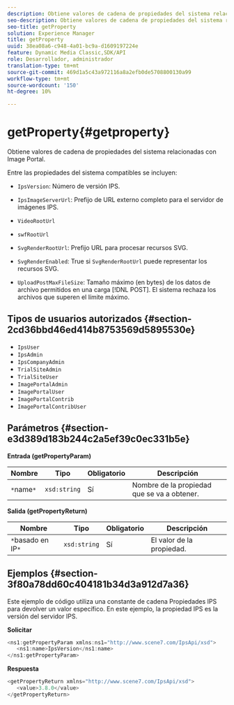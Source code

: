 ```yaml
---
description: Obtiene valores de cadena de propiedades del sistema relacionadas con Image Portal.
seo-description: Obtiene valores de cadena de propiedades del sistema relacionadas con Image Portal.
seo-title: getProperty
solution: Experience Manager
title: getProperty
uuid: 38ea08a6-c948-4a01-bc9a-d1609197224e
feature: Dynamic Media Classic,SDK/API
role: Desarrollador, administrador
translation-type: tm+mt
source-git-commit: 469d1a5c43a972116a8a2efb0de5708800130a99
workflow-type: tm+mt
source-wordcount: '150'
ht-degree: 10%

---
```



# getProperty{#getproperty}

Obtiene valores de cadena de propiedades del sistema relacionadas con Image Portal.

Entre las propiedades del sistema compatibles se incluyen:

* `IpsVersion`: Número de versión IPS.
* `IpsImageServerUrl`: Prefijo de URL externo completo para el servidor de imágenes IPS.
* `VideoRootUrl`
* `swfRootUrl`
* `SvgRenderRootUrl`: Prefijo URL para procesar recursos SVG.
* `SvgRenderEnabled`: True si  `SvgRenderRootUrl` puede representar los recursos SVG.

* `UploadPostMaxFileSize`: Tamaño máximo (en bytes) de los datos de archivo permitidos en una carga  [!DNL POST]. El sistema rechaza los archivos que superen el límite máximo.

## Tipos de usuarios autorizados {#section-2cd36bbd46ed414b8753569d5895530e}

* `IpsUser`
* `IpsAdmin`
* `IpsCompanyAdmin`
* `TrialSiteAdmin`
* `TrialSiteUser`
* `ImagePortalAdmin`
* `ImagePortalUser`
* `ImagePortalContrib`
* `ImagePortalContribUser`

## Parámetros {#section-e3d389d183b244c2a5ef39c0ec331b5e}

**Entrada (getPropertyParam)**

| Nombre | Tipo | Obligatorio | Descripción |
|---|---|---|---|
| `*`name`*` | `xsd:string` | Sí | Nombre de la propiedad que se va a obtener. |

**Salida (getPropertyReturn)**

| Nombre | Tipo | Obligatorio | Descripción |
|---|---|---|---|
| `*`basado en IP`*` | `xsd:string` | Sí | El valor de la propiedad. |

## Ejemplos {#section-3f80a78dd60c404181b34d3a912d7a36}

Este ejemplo de código utiliza una constante de cadena Propiedades IPS para devolver un valor específico. En este ejemplo, la propiedad IPS es la versión del servidor IPS.

**Solicitar**

```java
<ns1:getPropertyParam xmlns:ns1="http://www.scene7.com/IpsApi/xsd">
   <ns1:name>IpsVersion</ns1:name>
</ns1:getPropertyParam>
```

**Respuesta**

```java
<getPropertyReturn xmlns="http://www.scene7.com/IpsApi/xsd">
   <value>3.8.0</value>
</getPropertyReturn>
```

